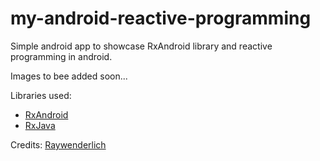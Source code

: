 # my-android-reactive-programming
Simple android app to showcase RxAndroid library and reactive programming in android.

Images to bee added soon...

Libraries used:
- [RxAndroid](https://github.com/ReactiveX/RxAndroid)
- [RxJava](https://github.com/ReactiveX/RxJava)

Credits: [Raywenderlich](http://raywenderlich.com/)

